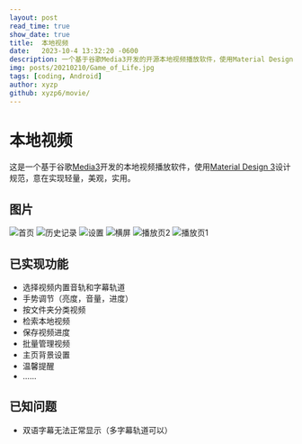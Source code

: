 ```yaml
---
layout: post
read_time: true
show_date: true
title:  本地视频 
date:   2023-10-4 13:32:20 -0600
description: 一个基于谷歌Media3开发的开源本地视频播放软件，使用Material Design 3设计规范
img: posts/20210210/Game_of_Life.jpg
tags: [coding, Android]
author: xyzp
github: xyzp6/movie/
---
```



# 本地视频

这是一个基于谷歌[Media3](https://developer.android.google.cn/guide/topics/media/media3)开发的本地视频播放软件，使用[Material Design 3](https://m3.material.io/)设计规范，意在实现轻量，美观，实用。

## 图片

![首页](https://github.com/xyzp6/movie/assets/87695187/010a0701-4bce-4977-8184-0539927480cb)
![历史记录](https://github.com/xyzp6/movie/assets/87695187/99e7e8b9-1653-43b4-a845-67f96fb9ef1b)
![设置](https://github.com/xyzp6/movie/assets/87695187/07ce2da0-b149-4af4-b9c7-731690c4cb4d)
![横屏](https://github.com/xyzp6/movie/assets/87695187/7439a9df-5db5-41f5-a683-a0412bf81000)
![播放页2](https://github.com/xyzp6/movie/assets/87695187/38c0c2f2-0fcb-49e0-93bb-fbf020527736)
![播放页1](https://github.com/xyzp6/movie/assets/87695187/850d1fdc-8fb5-42be-9fea-d5ecc8469f27)


## 已实现功能

- 选择视频内置音轨和字幕轨道
- 手势调节（亮度，音量，进度）
- 按文件夹分类视频
- 检索本地视频
- 保存视频进度
- 批量管理视频
- 主页背景设置
- 温馨提醒
- ......


## 已知问题

- 双语字幕无法正常显示（多字幕轨道可以）

